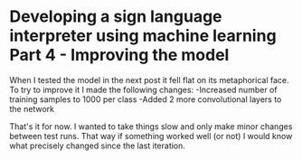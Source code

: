 # Developing a sign language interpreter using machine learning Part 4 - Improving the model

When I tested the model in the next post it fell flat on its metaphorical face. 
To try to improve it I made the following changes:
-Increased number of training samples to 1000 per class
-Added 2 more convolutional layers to the network

That's it for now. I wanted to take things slow and only make minor changes between test runs. That way if something worked well (or not) I would know what precisely changed since the last iteration.
